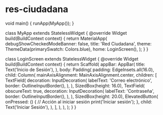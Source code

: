 # res-ciudadana

void main() {
  runApp(MyApp());
}

class MyApp extends StatelessWidget {
  @override
  Widget build(BuildContext context) {
    return MaterialApp(
      debugShowCheckedModeBanner: false,
      title: 'Red Ciudadana',
      theme: ThemeData(primarySwatch: Colors.blue),
      home: LoginScreen(),
    );
  }
}

class LoginScreen extends StatelessWidget {
  @override
  Widget build(BuildContext context) {
    return Scaffold(
      appBar: AppBar(
        title: Text('Inicio de Sesión'),
      ),
      body: Padding(
        padding: EdgeInsets.all(16.0),
        child: Column(
          mainAxisAlignment: MainAxisAlignment.center,
          children: [
            TextField(
              decoration: InputDecoration(
                labelText: 'Correo electrónico',
                border: OutlineInputBorder(),
              ),
            ),
            SizedBox(height: 16.0),
            TextField(
              obscureText: true,
              decoration: InputDecoration(
                labelText: 'Contraseña',
                border: OutlineInputBorder(),
              ),
            ),
            SizedBox(height: 20.0),
            ElevatedButton(
              onPressed: () {
                // Acción al iniciar sesión
                print('Iniciar sesión');
              },
              child: Text('Iniciar Sesión'),
            ),
          ],
        ),
      ),
    );
  }
}
